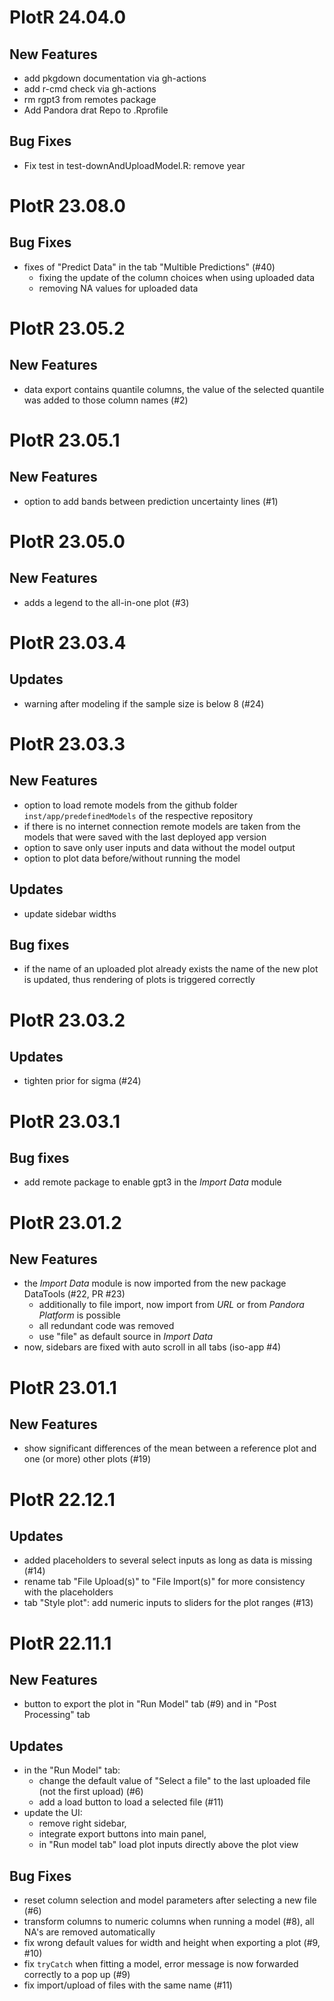#  PlotR 24.04.0

## New Features
- add pkgdown documentation via gh-actions
- add r-cmd check via gh-actions
- rm rgpt3 from remotes package
- Add Pandora drat Repo to .Rprofile

## Bug Fixes

- Fix test in test-downAndUploadModel.R: remove year
# PlotR 23.08.0

## Bug Fixes
- fixes of "Predict Data" in the tab "Multible Predictions" (#40)
  - fixing the update of the column choices when using uploaded data
  - removing NA values for uploaded data

# PlotR 23.05.2

## New Features
- data export contains quantile columns, the value of the selected quantile was added to those column names (#2)

# PlotR 23.05.1

## New Features
- option to add bands between prediction uncertainty lines (#1)

# PlotR 23.05.0

## New Features
- adds a legend to the all-in-one plot (#3)

# PlotR 23.03.4

## Updates
- warning after modeling if the sample size is below 8 (#24)

# PlotR 23.03.3

## New Features
- option to load remote models from the github folder `inst/app/predefinedModels` of the respective 
repository
- if there is no internet connection remote models are taken from the models that were saved with
  the last deployed app version
- option to save only user inputs and data without the model output
- option to plot data before/without running the model
  
## Updates
- update sidebar widths

## Bug fixes
- if the name of an uploaded plot already exists the name of the new plot is updated, thus rendering
of plots is triggered correctly

# PlotR 23.03.2

## Updates
- tighten prior for sigma (#24)

# PlotR 23.03.1

## Bug fixes
- add remote package to enable gpt3 in the _Import Data_ module

# PlotR 23.01.2

## New Features
- the _Import Data_ module is now imported from the new package DataTools (#22, PR #23)
  - additionally to file import, now import from _URL_ or from _Pandora Platform_ is possible
  - all redundant code was removed
  - use "file" as default source in _Import Data_
- now, sidebars are fixed with auto scroll in all tabs (iso-app #4)

# PlotR 23.01.1

## New Features
- show significant differences of the mean between a reference plot and one (or more) other 
plots (#19)

# PlotR 22.12.1

## Updates
- added placeholders to several select inputs as long as data is missing (#14)
- rename tab "File Upload(s)" to "File Import(s)" for more consistency with the placeholders
- tab "Style plot": add numeric inputs to sliders for the plot ranges (#13)

# PlotR 22.11.1

## New Features
- button to export the plot in "Run Model" tab (#9) and in "Post Processing" tab

## Updates
- in the "Run Model" tab:
  - change the default value of "Select a file" to the last uploaded file (not the first upload) (#6)
  - add a load button to load a selected file (#11)
- update the UI:
  - remove right sidebar, 
  - integrate export buttons into main panel,
  - in "Run model tab" load plot inputs directly above the plot view

## Bug Fixes
- reset column selection and model parameters after selecting a new file (#6)
- transform columns to numeric columns when running a model (#8), all NA's are removed automatically
- fix wrong default values for width and height when exporting a plot (#9, #10)
- fix `tryCatch` when fitting a model, error message is now forwarded correctly to a pop up (#9)
- fix import/upload of files with the same name (#11)

